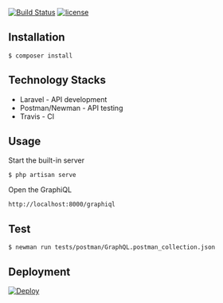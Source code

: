 [![Build Status](https://img.shields.io/travis/lynn80827/laravel-graphql/master.svg)](https://travis-ci.org/lynn80827/laravel-graphql) [![license](https://img.shields.io/github/license/mashape/apistatus.svg?style=flat-square)](http://lynn.mit-license.org/)


## Installation

```
$ composer install
```

## Technology Stacks

* Laravel - API development
* Postman/Newman - API testing
* Travis - CI

## Usage

Start the built-in server

```
$ php artisan serve
```

Open the GraphiQL

```
http://localhost:8000/graphiql
```

## Test

```
$ newman run tests/postman/GraphQL.postman_collection.json
```


## Deployment

[![Deploy](https://www.herokucdn.com/deploy/button.svg)](https://heroku.com/deploy?template=https://github.com/lynn80827/laravel-graphql)
